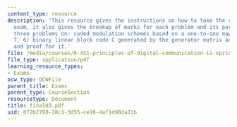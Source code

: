 ```yaml
---
content_type: resource
description: 'This resource gives the instructions on how to take the closed book
  exam, it also gives the breakup of marks for each problem and its parts. It cotains
  three problems on: coded modulation schemes based on a one-to-one mapping, the (16,
  7, 6) binary linear block code C generated by the generator matrix and various propositions
  and proof for it.'
file: /media/courses/6-451-principles-of-digital-communication-ii-spring-2005/072b278828c13d55ce164af1d98da21b_final03.pdf
file_type: application/pdf
learning_resource_types:
- Exams
ocw_type: OCWFile
parent_title: Exams
parent_type: CourseSection
resourcetype: Document
title: final03.pdf
uid: 072b2788-28c1-3d55-ce16-4af1d98da21b
---
```

